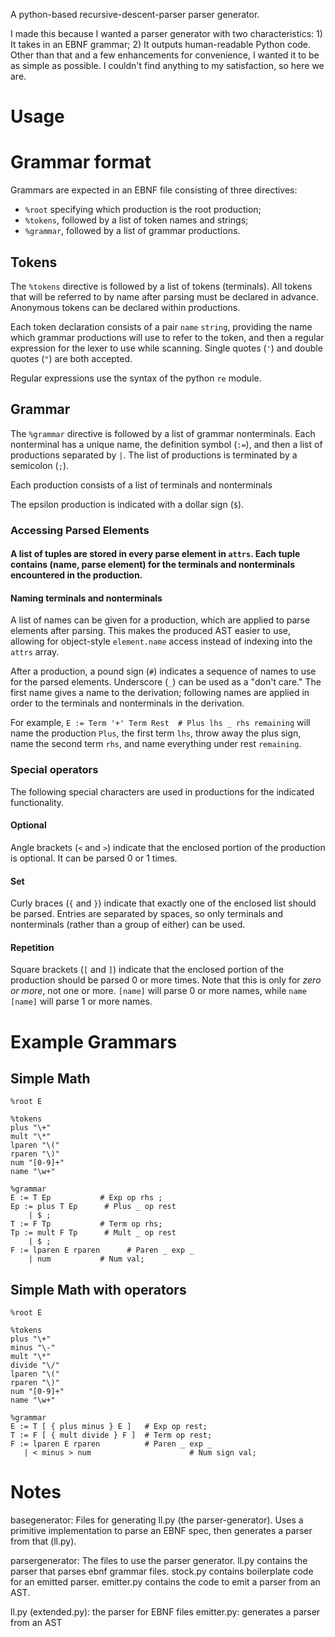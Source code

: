 
A python-based recursive-descent-parser parser generator.

I made this because I wanted a parser generator with two characteristics: 1) It takes in an EBNF grammar; 2) It outputs human-readable Python code. Other than that and a few enhancements for convenience, I wanted it to be as simple as possible. I couldn't find anything to my satisfaction, so here we are.


# Usage



# Grammar format
Grammars are expected in an EBNF file consisting of three directives:
* `%root` specifying which production is the root production;
* `%tokens`, followed by a list of token names and strings;
* `%grammar`, followed by a list of grammar productions.


## Tokens

The `%tokens` directive is followed by a list of tokens (terminals). All tokens that will be referred to by name after parsing must be declared in advance. Anonymous tokens can be declared within productions.

Each token declaration consists of a pair `name` `string`, providing the name which grammar productions will use to refer to the token, and then a regular expression for the lexer to use while scanning. Single quotes (`'`) and double quotes (`"`) are both accepted.

Regular expressions use the syntax of the python `re` module.


## Grammar

The `%grammar` directive is followed by a list of grammar nonterminals. Each nonterminal has a unique name, the definition symbol (`:=`), and then a list of productions separated by `|`. The list of productions is terminated by a semicolon (`;`).

Each production consists of a list of terminals and nonterminals

The epsilon production is indicated with a dollar sign (`$`).

### Accessing Parsed Elements

#### A list of tuples are stored in every parse element in `attrs`. Each tuple contains (name, parse element) for the terminals and nonterminals encountered in the production.

#### Naming terminals and nonterminals

A list of names can be given for a production, which are applied to parse elements after parsing. This makes the produced AST easier to use, allowing for object-style `element.name` access instead of indexing into the `attrs` array.

After a production, a pound sign (`#`) indicates a sequence of names to use for the parsed elements. Underscore (`_`) can be used as a "don't care." The first name gives a name to the derivation; following names are applied in order to the terminals and nonterminals in the derivation.

For example,
`E := Term '+' Term Rest  # Plus lhs _ rhs remaining`
will name the production `Plus`, the first term `lhs`, throw away the plus sign, name the second term `rhs`, and name everything under rest `remaining`.


### Special operators

The following special characters are used in productions for the indicated functionality.

#### Optional

Angle brackets (`<` and `>`) indicate that the enclosed portion of the production is optional. It can be parsed 0 or 1 times.

#### Set

Curly braces (`{` and `}`) indicate that exactly one of the enclosed list should be parsed. Entries are separated by spaces, so only terminals and nonterminals (rather than a group of either) can be used.

#### Repetition

Square brackets (`[` and `]`) indicate that the enclosed portion of the production should be parsed 0 or more times. Note that this is only for *zero or more*, not one or more. `[name]` will parse 0 or more names, while `name [name]` will parse 1 or more names.


# Example Grammars

## Simple Math

```
%root E

%tokens
plus "\+"
mult "\*"
lparen "\("
rparen "\)"
num "[0-9]+"
name "\w+"

%grammar
E := T Ep           # Exp op rhs ;
Ep := plus T Ep      # Plus _ op rest
    | $ ;
T := F Tp           # Term op rhs;
Tp := mult F Tp      # Mult _ op rest
    | $ ;
F := lparen E rparen      # Paren _ exp _
    | num           # Num val;
```

## Simple Math with operators

```
%root E

%tokens
plus "\+"
minus "\-"
mult "\*"
divide "\/"
lparen "\("
rparen "\)"
num "[0-9]+"
name "\w+"

%grammar
E := T [ { plus minus } E ]   # Exp op rest;
T := F [ { mult divide } F ]  # Term op rest;
F := lparen E rparen          # Paren _ exp _
   | < minus > num                      # Num sign val;
```


# Notes

basegenerator: Files for generating ll.py (the parser-generator).
Uses a primitive implementation to parse an EBNF spec, then generates a parser
from that (ll.py).

parsergenerator: The files to use the parser generator.
ll.py contains the parser that parses ebnf grammar files.
stock.py contains boilerplate code for an emitted parser.
emitter.py contains the code to emit a parser from an AST.

ll.py (extended.py): the parser for EBNF files
emitter.py: generates a parser from an AST
